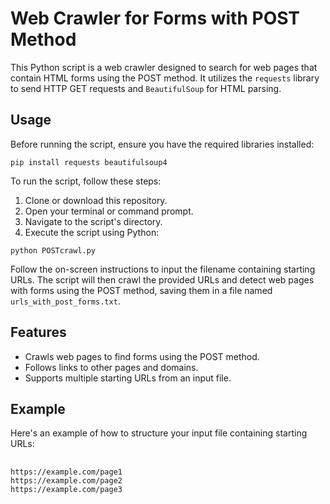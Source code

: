 
   <h1>Web Crawler for Forms with POST Method</h1>
    <p>This Python script is a web crawler designed to search for web pages that contain HTML forms using the POST method. It utilizes the <code>requests</code> library to send HTTP GET requests and <code>BeautifulSoup</code> for HTML parsing.</p>

   <h2>Usage</h2>
    <p>Before running the script, ensure you have the required libraries installed:</p>
    <pre><code>pip install requests beautifulsoup4</code></pre>

   <p>To run the script, follow these steps:</p>
    <ol>
        <li>Clone or download this repository.</li>
        <li>Open your terminal or command prompt.</li>
        <li>Navigate to the script's directory.</li>
        <li>Execute the script using Python:</li>
    </ol>

   <pre><code>python POSTcrawl.py</code></pre>

   <p>Follow the on-screen instructions to input the filename containing starting URLs. The script will then crawl the provided URLs and detect web pages with forms using the POST method, saving them in a file named <code>urls_with_post_forms.txt</code>.</p>

  <h2>Features</h2>
    <ul>
        <li>Crawls web pages to find forms using the POST method.</li>
        <li>Follows links to other pages and domains.</li>
        <li>Supports multiple starting URLs from an input file.</li>
    </ul>

  <h2>Example</h2>
    <p>Here's an example of how to structure your input file containing starting URLs:</p>

   <pre>
        <code>
https://example.com/page1
https://example.com/page2
https://example.com/page3
        </code>
    </pre>

  
